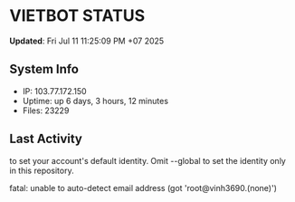 # VIETBOT STATUS
**Updated**: Fri Jul 11 11:25:09 PM +07 2025

## System Info
- IP: 103.77.172.150
- Uptime: up 6 days, 3 hours, 12 minutes
- Files: 23229

## Last Activity

to set your account's default identity.
Omit --global to set the identity only in this repository.

fatal: unable to auto-detect email address (got 'root@vinh3690.(none)')
